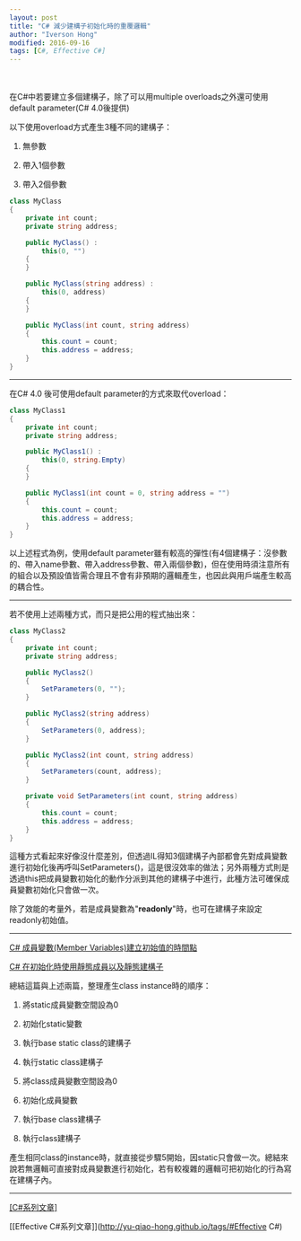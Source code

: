 ```yaml
---
layout: post
title: "C# 減少建構子初始化時的重覆邏輯"
author: "Iverson Hong"
modified: 2016-09-16
tags: [C#, Effective C#]
---
```


　　　　　　　　　　　　　　　　　　　　　　　　　　　　　　　　　　　　　　　　

在C#中若要建立多個建構子，除了可以用multiple overloads之外還可使用default parameter(C# 4.0後提供)

以下使用overload方式產生3種不同的建構子：

1. 無參數

2. 帶入1個參數

3. 帶入2個參數

~~~csharp
class MyClass
{
    private int count;
    private string address;

    public MyClass() :
        this(0, "")
    {
    }

    public MyClass(string address) :
        this(0, address)
    {
    }

    public MyClass(int count, string address)
    {
        this.count = count;
        this.address = address;
    }
}
~~~

----------

在C# 4.0 後可使用default parameter的方式來取代overload：

~~~csharp
class MyClass1
{
    private int count;
    private string address;

    public MyClass1() :
        this(0, string.Empty)
    {
    }

    public MyClass1(int count = 0, string address = "")
    {
        this.count = count;
        this.address = address;
    }
}
~~~

以上述程式為例，使用default parameter雖有較高的彈性(有4個建構子：沒參數的、帶入name參數、帶入address參數、帶入兩個參數)，但在使用時須注意所有的組合以及預設值皆需合理且不會有非預期的邏輯產生，也因此與用戶端產生較高的耦合性。

----------

若不使用上述兩種方式，而只是把公用的程式抽出來：

~~~csharp
class MyClass2
{
    private int count;
    private string address;

    public MyClass2() 
    {
        SetParameters(0, "");
    }

    public MyClass2(string address)
    {
        SetParameters(0, address);
    }

    public MyClass2(int count, string address)
    {
        SetParameters(count, address);
    }

    private void SetParameters(int count, string address)
    {
        this.count = count;
        this.address = address;
    }
}
~~~

這種方式看起來好像沒什麼差別，但透過IL得知3個建構子內部都會先對成員變數進行初始化後再呼叫SetParameters()，這是很沒效率的做法；另外兩種方式則是透過this把成員變數初始化的動作分派到其他的建構子中進行，此種方法可確保成員變數初始化只會做一次。

除了效能的考量外，若是成員變數為"**readonly**"時，也可在建構子來設定readonly初始值。

----------

[C# 成員變數(Member Variables)建立初始值的時間點](http://yu-qiao-hong.github.io/CSharp_Effective_Item12/)

[C# 在初始化時使用靜態成員以及靜態建構子](http://yu-qiao-hong.github.io/CSharp_Effective_Item13/)

總結這篇與上述兩篇，整理產生class instance時的順序：

1. 將static成員變數空間設為0

2. 初始化static變數

3. 執行base static class的建構子

4. 執行static class建構子

5. 將class成員變數空間設為0

6. 初始化成員變數

7. 執行base class建構子

8. 執行class建構子

產生相同class的instance時，就直接從步驟5開始，因static只會做一次。總結來說若無邏輯可直接對成員變數進行初始化，若有較複雜的邏輯可把初始化的行為寫在建構子內。

----------

[[C#系列文章]](http://yu-qiao-hong.github.io/tags/#C#)

[[Effective C#系列文章]](http://yu-qiao-hong.github.io/tags/#Effective C#)
